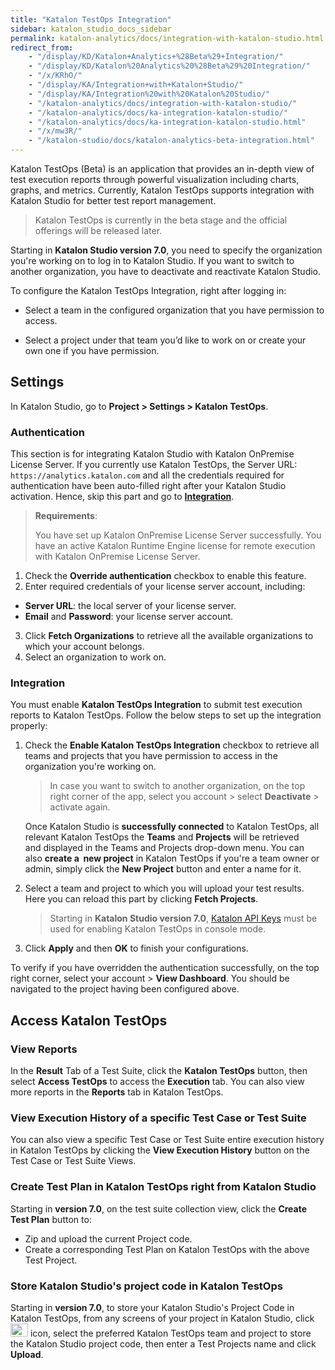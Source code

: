 ```yaml
---
title: "Katalon TestOps Integration" 
sidebar: katalon_studio_docs_sidebar
permalink: katalon-analytics/docs/integration-with-katalon-studio.html
redirect_from:
    - "/display/KD/Katalon+Analytics+%28Beta%29+Integration/"
    - "/display/KD/Katalon%20Analytics%20%28Beta%29%20Integration/"
    - "/x/KRhO/"
    - "/display/KA/Integration+with+Katalon+Studio/"
    - "/display/KA/Integration%20with%20Katalon%20Studio/"
    - "/katalon-analytics/docs/integration-with-katalon-studio/"
    - "/katalon-analytics/docs/ka-integration-katalon-studio/"
    - "/katalon-analytics/docs/ka-integration-katalon-studio.html"
    - "/x/mw3R/"
    - "/katalon-studio/docs/katalon-analytics-beta-integration.html"
---
```

Katalon TestOps (Beta) is an application that provides an in-depth view of test execution reports through powerful visualization including charts, graphs, and metrics. Currently, Katalon TestOps supports integration with Katalon Studio for better test report management.

> Katalon TestOps is currently in the beta stage and the official offerings will be released later.

Starting in **Katalon Studio version 7.0**, you need to specify the organization you're working on to log in to Katalon Studio. If you want to switch to another organization, you have to deactivate and reactivate Katalon Studio.

To configure the Katalon TestOps Integration, right after logging in:

* Select a team in the configured organization that you have permission to access.

* Select a project under that team you’d like to work on or create your own one if you have permission.

## Settings

In Katalon Studio, go to **Project > Settings > Katalon TestOps**.

### Authentication

This section is for integrating Katalon Studio with Katalon OnPremise License Server. If you currently use Katalon TestOps, the Server URL: `https://analytics.katalon.com` and all the credentials required for authentication have been auto-filled right after your Katalon Studio activation. Hence, skip this part and go to [**Integration**](https://docs.katalon.com/katalon-studio/docs/katalon-analytics-beta-integration.html#integration).

> **Requirements**:
>
> You have set up Katalon OnPremise License Server successfully.
> You have an active Katalon Runtime Engine license for remote execution with Katalon OnPremise License Server.

1. Check the **Override authentication** checkbox to enable this feature.
2. Enter required credentials of your license server account, including:

  * **Server URL**: the local server of your license server.
  * **Email** and **Password**: your license server account.

3. Click **Fetch Organizations** to retrieve all the available organizations to which your account belongs.
4. Select an organization to work on.

### Integration

You must enable **Katalon TestOps Integration** to submit test execution reports to Katalon TestOps. Follow the below steps to set up the integration properly:

1. Check the **Enable Katalon TestOps Integration** checkbox to retrieve all teams and projects that you have permission to access in the organization you're working on.

   > In case you want to switch to another organization, on the top right corner of the app, select you account > select **Deactivate** > activate again.

   Once Katalon Studio is **successfully connected** to Katalon TestOps, all relevant Katalon TestOps the **Teams** and **Projects** will be retrieved and displayed in the Teams and Projects drop-down menu. You can also **create a  new project** in Katalon TestOps if you're a team owner or admin, simply click the **New Project** button and enter a name for it.

2. Select a team and project to which you will upload your test results. Here you can reload this part by clicking **Fetch Projects**.

   > Starting in **Katalon Studio version 7.0**, [Katalon API Keys](/katalon-studio/docs/katalon-apikey-70) must be used for enabling Katalon TestOps in console mode.

3. Click **Apply** and then **OK** to finish your configurations.

To verify if you have overridden the authentication successfully, on the top right corner, select your account > **View Dashboard**. You should be navigated to the project having been configured above.


## Access Katalon TestOps

### View Reports

In the **Result** Tab of a Test Suite, click the **Katalon TestOps** button, then select **Access TestOps** to access the **Execution** tab. You can also view more reports in the **Reports** tab in Katalon TestOps.

### View Execution History of a specific Test Case or Test Suite

You can also view a specific Test Case or Test Suite entire execution history in Katalon TestOps by clicking the **View Execution History** button on the Test Case or Test Suite Views.  

### Create Test Plan in Katalon TestOps right from Katalon Studio

Starting in **version 7.0**, on the test suite collection view, click the **Create Test Plan** button to:

* Zip and upload the current Project code.
* Create a corresponding Test Plan on Katalon TestOps with the above Test Project.

### Store Katalon Studio's project code in Katalon TestOps

Starting in **version 7.0**, to store your Katalon Studio's Project Code in Katalon TestOps, from any screens of your project in Katalon Studio, click <img src="https://github.com/katalon-studio/docs-images/raw/master/katalon-studio/docs/katalon-analytics-beta-integration/upload-project-code.png" width="28" height="20.6"> icon, select the preferred Katalon TestOps team and project to store the Katalon Studio project code, then enter a Test Projects name and click **Upload**.
